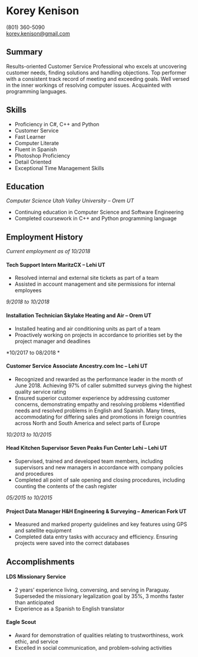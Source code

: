 # Korey Kenison
(801) 360-5090 <br>
korey.kenison@gmail.com

## Summary ##
Results-oriented Customer Service Professional who excels at uncovering customer needs, finding solutions and handling objections. Top performer with a consistent track record of meeting and exceeding goals. Well versed in the inner workings of resolving computer issues. Acquainted with programming languages.

## Skills ##
* Proficiency in C#, C++ and Python
* Customer Service
* Fast Learner
* Computer Literate
* Fluent in Spanish
* Photoshop Proficiency
* Detail Oriented
* Exceptional Time Management Skills

## Education ##
*Computer Science Utah Valley University – Orem UT*
* Continuing education in Computer Science and Software Engineering
* Completed coursework in C++ and Python programming language

## Employment History ##
*Current employment as of 10/2018*
#### Tech Support Intern MaritzCX – Lehi UT ####
* Resolved internal and external site tickets as part of a team
* Assisted in account management and site permissions for internal employees

*9/2018 to 10/2018*
#### Installation Technician Skylake Heating and Air – Orem UT ####
* Installed heating and air conditioning units as part of a team
* Proactively working on projects in accordance to priorities set by the project manager and deadlines

*10/2017 to 08/2018 *
#### Customer Service Associate Ancestry.com Inc – Lehi UT ####
* Recognized and rewarded as the performance leader in the month of June 2018. Achieving 97% of caller submitted surveys giving the highest quality service rating
* Ensured superior customer experience by addressing customer concerns, demonstrating empathy and resolving problems
*Identified needs and resolved problems in English and Spanish. Many times, accommodating for differing sales and promotions in foreign countries across North and South America and select parts of Europe

*10/2013 to 10/2015*
#### Head Kitchen Supervisor Seven Peaks Fun Center Lehi – Lehi UT ####
* Supervised, trained and developed team members, including supervisors and new managers in accordance with company policies and procedures
* Completed all point of sale opening and closing procedures, including counting the contents of the cash register

*05/2015 to 10/2015*
#### Project Data Manager H&H Engineering & Surveying – American Fork UT ####
* Measured and marked property guidelines and key features using GPS and satellite equipment
* Completed data entry tasks with accuracy and efficiency. Ensuring projects were saved into the correct databases

## Accomplishments ##
#### LDS Missionary Service ####
* 2 years’ experience living, conversing, and serving in Paraguay. Superseded the missionary legalization goal by 35%, 3 months faster than anticipated
* Experience as a Spanish to English translator

#### Eagle Scout ####
* Award for demonstration of qualities relating to trustworthiness, work ethic, and service
* Excelled in social communication, and problem-solving activities

